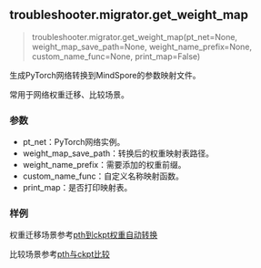 ## troubleshooter.migrator.get_weight_map
> troubleshooter.migrator.get_weight_map(pt_net=None, weight_map_save_path=None, weight_name_prefix=None, custom_name_func=None, print_map=False)

生成PyTorch网络转换到MindSpore的参数映射文件。

常用于网络权重迁移、比较场景。

### 参数

- pt_net：PyTorch网络实例。
- weight_map_save_path：转换后的权重映射表路径。
- weight_name_prefix：需要添加的权重前缀。
- custom_name_func：自定义名称映射函数。
- print_map：是否打印映射表。

### 样例

权重迁移场景参考[pth到ckpt权重自动转换](../../migrator.md#应用场景1pth到ckpt权重自动转换)

比较场景参考[pth与ckpt比较](../../migrator.md#应用场景2比对mindspore与pytorch的ckptpth)
